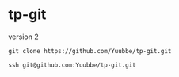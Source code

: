 ﻿# tp-git

version 2 
```
git clone https://github.com/Yuubbe/tp-git.git

```


```
ssh git@github.com:Yuubbe/tp-git.git


```

